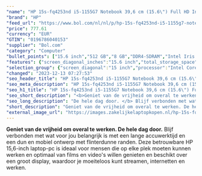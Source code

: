 ```yaml
---
"name": "HP 15s-fq4253nd i5-1155G7 Notebook 39,6 cm (15.6\") Full HD Intel® Core™ i5 8 GB DDR4-SDRAM 512 GB SSD Wi-Fi 5 (802.11ac) Windows 11 Home Zilver"
"brand": "HP"
"feed_url": "https://www.bol.com/nl/nl/p/hp-15s-fq4253nd-i5-1155g7-notebook-39-6-cm-full-hd-intel-core-i5-8-gb-ddr4-sdram-512-gb-ssd-wi-fi-5-windows-11-home-zilver/9300000096879933"
"price": 777.61
"currency": "EUR"
"GTIN": "0196786040153"
"supplier": "Bol.com"
"category": "Computer"
"bullet_points": ["15.6 inch","512 GB","8 GB","DDR4-SDRAM","Intel Iris Xe Graphics","Windows"]
"features": {"screen_diagonal_inches":"15.6 inch","total_storage_space":"512 GB","memory_size":"8 GB","memory_type":"DDR4-SDRAM","graphics_card":"Intel Iris Xe Graphics","operating_system":"Windows"}
"selection_group": {"screen_diagonal":"15 inch","processor":"Intel Core i5","changed_price_past_3_days":false,"product_family":"HP 15s"}
"changed": "2023-12-13 07:27:53"
"seo_header_title": "HP 15s-fq4253nd i5-1155G7 Notebook 39,6 cm (15.6\") Full HD Intel® Core™ i5 8 GB DDR4-SDRAM 512 GB SSD Wi-Fi 5 (802.11ac) Windows 11 Home Zilver"
"seo_meta_description": "HP 15s-fq4253nd i5-1155G7 Notebook 39,6 cm (15.6\") Full HD Intel® Core™ i5 8 GB DDR4-SDRAM 512 GB SSD Wi-Fi 5 (802.11ac) Windows 11 Home Zilver"
"seo_h1_title": "HP 15s-fq4253nd i5-1155G7 Notebook 39,6 cm (15.6\") Full HD Intel® Core™ i5 8 GB DDR4-SDRAM 512 GB SSD Wi-Fi 5 (802.11ac) Windows 11 Home Zilver"
"seo_short_description": "<b>Geniet van de vrijheid om overal te werken."
"seo_long_description": "De hele dag door. </b> Blijf verbonden met wat voor jou belangrijk is met een lange accuwerktijd en een dun en mobiel ontwerp met flinterdunne randen. Deze betrouwbare HP 15,6-inch laptop-pc is ideaal voor mensen die op elke plek moeten kunnen werken en optimaal van films en video's willen genieten en beschikt over een groot display, waardoor je moeiteloos kunt streamen, internetten en werken."
"short_description": "Geniet van de vrijheid om overal te werken. De hele dag door. Blijf verbonden met wat voor jou belangrijk is met een lange accuwerktijd en een dun en mobiel ontwerp met flinterdunne randen. Deze betrouwbare HP 15,6-inch laptop-pc is ideaal voor mensen die op elke plek moeten kunnen werken en optimaal van films en video's willen genieten en beschikt over een groot display, waardoor je moeiteloos kunt streamen, internetten en werken."
"external_image_url": "https://images.zakelijkelaptopkopen.nl/hp-15s-fq4253nd-i5-1155g7-notebook-39-6-cm-full-hd-intel-core-i5-8-gb-ddr4-sdram-512-gb-ssd-wi-fi-5-windows-11-home-zilver.webp"
---
```


<b>Geniet van de vrijheid om overal te werken. De hele dag door.</b> Blijf verbonden met wat voor jou belangrijk is met een lange accuwerktijd en een dun en mobiel ontwerp met flinterdunne randen. Deze betrouwbare HP 15,6-inch laptop-pc is ideaal voor mensen die op elke plek moeten kunnen werken en optimaal van films en video's willen genieten en beschikt over een groot display, waardoor je moeiteloos kunt streamen, internetten en werken.